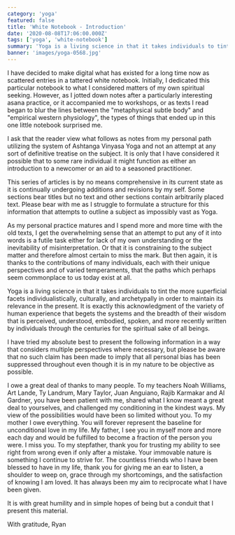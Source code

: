 ```yaml
---
category: 'yoga'
featured: false
title: 'White Notebook - Introduction'
date: '2020-08-08T17:06:00.000Z'
tags: ['yoga', 'white-notebook']
summary: 'Yoga is a living science in that it takes individuals to tint the more superficial facets individualistically, culturally, and archetypally in order to maintain its relevance in the present...'
banner: 'images/yoga-0568.jpg'
---
```


I have decided to make digital what has existed for a long time now as scattered entries in a tattered white notebook. Initially, I dedicated this particular notebook to what I considered matters of my own spiritual seeking. However, as I jotted down notes after a particularly interesting asana practice, or it accompanied me to workshops, or as texts I read began to blur the lines between the "metaphysical subtle body" and "empirical western physiology", the types of things that ended up in this one little notebook surprised me.

I ask that the reader view what follows as notes from my personal path utilizing the system of Ashtanga Vinyasa Yoga and not an attempt at any sort of definitive treatise on the subject. It is only that I have considered it possible that to some rare individual it might function as either an introduction to a newcomer or an aid to a seasoned practitioner.

This series of articles is by no means comprehensive in its current state as it is continually undergoing additions and revisions by my self. Some sections bear titles but no text and other sections contain arbitrarily placed text. Please bear with me as I struggle to formulate a structure for this information that attempts to outline a subject as impossibly vast as Yoga.

As my personal practice matures and I spend more and more time with the old texts, I get the overwhelming sense that an attempt to put any of it into words is a futile task either for lack of my own understanding or the inevitability of misinterpretation. Or that it is constraining to the subject matter and therefore almost certain to miss the mark. But then again, it is thanks to the contributions of many individuals, each with their unique perspectives and of varied temperaments, that the paths which perhaps seem commonplace to us today exist at all.

Yoga is a living science in that it takes individuals to tint the more superficial facets individualistically, culturally, and archetypally in order to maintain its relevance in the present. It is exactly this acknowledgment of the variety of human experience that begets the systems and the breadth of their wisdom that is perceived, understood, embodied, spoken, and more recently written by individuals through the centuries for the spiritual sake of all beings.

I have tried my absolute best to present the following information in a way that considers multiple perspectives where necessary, but please be aware that no such claim has been made to imply that all personal bias has been suppressed throughout even though it is in my nature to be objective as possible.

I owe a great deal of thanks to many people. To my teachers Noah Williams, Art Lande, Ty Landrum, Mary Taylor, Juan Anguiano, Rajib Karmakar and Al Gardner, you have been patient with me, shared what I know meant a great deal to yourselves, and challenged my conditioning in the kindest ways. My view of the possibilities would have been so limited without you. To my mother I owe everything. You will forever represent the baseline for unconditional love in my life. My father, I see you in myself more and more each day and would be fulfilled to become a fraction of the person you were. I miss you. To my stepfather, thank you for trusting my ability to see right from wrong even if only after a mistake. Your immovable nature is something I continue to strive for. The countless friends who I have been blessed to have in my life, thank you for giving me an ear to listen, a shoulder to weep on, grace through my shortcomings, and the satisfaction of knowing I am loved. It has always been my aim to reciprocate what I have been given.

It is with great humility and in simple hopes of being but a conduit that I present this material.

With gratitude,
Ryan
